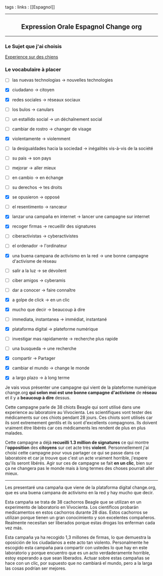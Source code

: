 tags : 
links : [[Espagnol]]

****

<h2 style="text-align: center;"> Expression Orale Espagnol Change org </h2>

****


### Le Sujet que j'ai choisis 

[Experience sur des chiens](https://www.change.org/p/universidad-de-barcelona-salvar-a-los-38-cachorros-beagle-del-laboratorio-vivotecnia-de-su-ejecuci%C3%B3n?source_location=discover_feed)


### Le vocabulaire à placer

- [ ] las nuevas technologias -> nouvelles technologies
- [x] ciudadano -> citoyen
- [x] redes sociales -> réseaux sociaux
- [ ] los bulos -> canulars
- [ ] un estallido social -> un déchaînement social
- [ ] cambiar de rostro -> changer de visage
- [x] violentamente -> violemment
- [ ] la desigualdades hacia la sociedad -> inégalités vis-à-vis de la société
- [ ] su pais -> son pays
- [ ] mejorar -> aller mieux
- [ ] en cambio -> en échange
- [ ] su derechos -> tes droits
- [x] se opusieron -> opposé
- [ ] el resentimento -> rancœur
- [x] lanzar una campaña en internet -> lancer une campagne sur internet
- [x] recoger firmas -> recueillir des signatures
- [ ] ciberactivistas -> cyberactivistes
- [ ] el ordenador -> l'ordinateur
- [x] una buena campana de activismo en la red -> une bonne campagne d'activisme de réseau
- [ ] salir a la luz -> se dévoilent
- [ ] ciber amigos -> cyberamis
- [ ] dar a conocer -> faire connaître
- [x] a golpe de click -> en un clic
- [x] mucho que decir -> beaucoup à dire
- [ ] immediata, instantanea -> immédiat, instantané
- [x] plataforma digital -> plateforme numérique
- [ ] investigar mas rapidamente -> recherche plus rapide
- [ ] una busqueda -> une recherche
- [x] compartir -> Partager
- [x] cambiar el mundo -> change le monde
- [x] a largo plazo -> à long terme



Je vais vous présenter une campagne qui vient de la plateforme numérique change.org **qui selon moi est une bonne campagne d'activisme** de **réseau** et il y a **beaucoup à dire** dessus. 

Cette campagne parle de 38 chiots Beagle qui sont utilisé dans une experience au laboratoire au Vivocienta. Les scientifiques vont tester des médicaments sur ces chiots pendant 28 jours. Ces chiots sont utilisés car ils sont extremement gentils et ils sont d'excellents compagnons. Ils doivent vraiment être libérés car ces médicaments les rendent de plus en plus malades. 

Cette campagne a déjà **recueilli 1.3 million de signatures** ce qui montre l'**opposition** des **citoyens** sur cet acte très **violent**. Personnellement j'ai choisi cette campagne pour vous partager ce qui se passe dans ce laboratoire et car je trouve que c'est un acte vraiment horrible, j'espere qu'ils seront libérés. Agir sur ces de campagne se fait **en un clic**, bien sur ça ne changera pas le monde mais à long termes des choses pourrait aller mieux.

---

Les presentaré una campaña que viene de la plataforma digital change.org, que es una buena campana de activismo en la red y hay mucho que decir.

Esta campaña se trata de 38 cachorros Beagle que se utilizan en un experimento de laboratorio en Vivocienta. Los científicos probarán medicamentos en estos cachorros durante 28 días. Estos cachorros se utilizan porque tienen un gran conocimiento y son excelentes compañeros. Realmente necesitan ser liberados porque estas drogas los enferman cada vez más.

Esta campaña ya ha recogido 1,3 millones de firmas, lo que demuestra la oposición de los ciudadanos a este acto tan violento. Personalmente he escogido esta campaña para compartir con ustedes lo que hay en este laboratorio y porque encuentro que es un acto verdaderamente horrible, estoy esperando a que sean liberados. Actuar sobre estas campañas se hace con un clic, por supuesto que no cambiará el mundo, pero a la larga las cosas podrían ser mejores.








